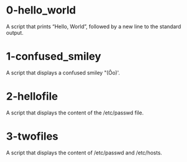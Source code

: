 # 0-hello_world 
  A script that prints “Hello, World”, followed by a new line to the standard output.
# 1-confused_smiley 
  A script that displays a confused smiley "\(Ôo\)\'.
# 2-hellofile 
A script that displays the content of the /etc/passwd file.
# 3-twofiles 
A script that displays the content of /etc/passwd and /etc/hosts.
